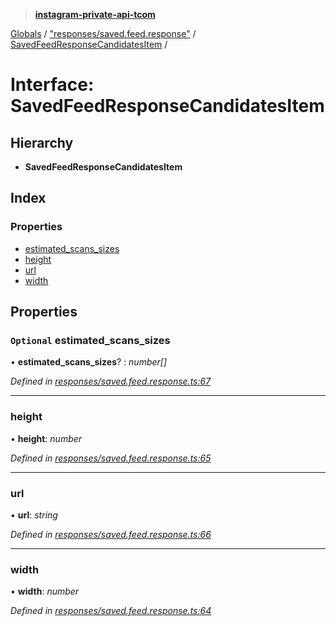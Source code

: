 > **[instagram-private-api-tcom](../README.md)**

[Globals](../README.md) / ["responses/saved.feed.response"](../modules/_responses_saved_feed_response_.md) / [SavedFeedResponseCandidatesItem](_responses_saved_feed_response_.savedfeedresponsecandidatesitem.md) /

# Interface: SavedFeedResponseCandidatesItem

## Hierarchy

* **SavedFeedResponseCandidatesItem**

## Index

### Properties

* [estimated_scans_sizes](_responses_saved_feed_response_.savedfeedresponsecandidatesitem.md#optional-estimated_scans_sizes)
* [height](_responses_saved_feed_response_.savedfeedresponsecandidatesitem.md#height)
* [url](_responses_saved_feed_response_.savedfeedresponsecandidatesitem.md#url)
* [width](_responses_saved_feed_response_.savedfeedresponsecandidatesitem.md#width)

## Properties

### `Optional` estimated_scans_sizes

• **estimated_scans_sizes**? : *number[]*

*Defined in [responses/saved.feed.response.ts:67](https://github.com/cuonglnhust/instagram-private-api-tcom/blob/3e16058/src/responses/saved.feed.response.ts#L67)*

___

###  height

• **height**: *number*

*Defined in [responses/saved.feed.response.ts:65](https://github.com/cuonglnhust/instagram-private-api-tcom/blob/3e16058/src/responses/saved.feed.response.ts#L65)*

___

###  url

• **url**: *string*

*Defined in [responses/saved.feed.response.ts:66](https://github.com/cuonglnhust/instagram-private-api-tcom/blob/3e16058/src/responses/saved.feed.response.ts#L66)*

___

###  width

• **width**: *number*

*Defined in [responses/saved.feed.response.ts:64](https://github.com/cuonglnhust/instagram-private-api-tcom/blob/3e16058/src/responses/saved.feed.response.ts#L64)*